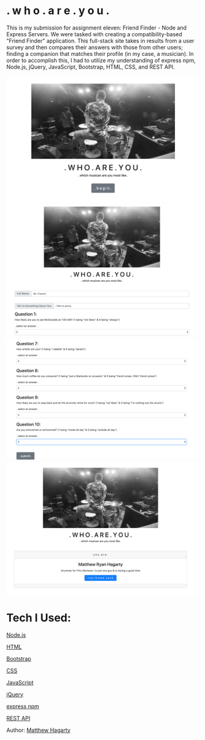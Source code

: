 # . w h o . a r e . y o u .

This is my submission for assignment eleven: Friend Finder - Node and Express Servers. We were tasked with creating a compatibility-based "Friend Finder" application. This full-stack site takes in results from a user survey and then compares their answers with those from other users; finding a companion that matches their profile (in my case, a musician). In order to accomplish this, I had to utilize my understanding of express npm, Node.js, jQuery, JavaScript, Bootstrap, HTML, CSS, and REST API.

<img src="app/assets/images/1.png">
<img src="app/assets/images/2.png">
<img src="app/assets/images/3.png">
<img src="app/assets/images/4.png">




# Tech I Used:

[Node.js](https://www.w3schools.com/nodejs/)

[HTML](https://www.w3schools.com/html/)

[Bootstrap](https://getbootstrap.com/docs/4.3/getting-started/introduction/)

[CSS](https://www.w3schools.com/css/)

[JavaScript](https://www.w3schools.com/js/)

[jQuery](https://www.w3schools.com/jquery/)

[express npm](https://www.npmjs.com/package/express)

[REST API](https://restfulapi.net/)


Author: [Matthew Hagarty](https://github.com/matthewryanhagarty)